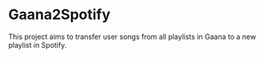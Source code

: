 # Gaana2Spotify
This project aims to transfer user songs from all playlists in Gaana to a new playlist in Spotify. 
